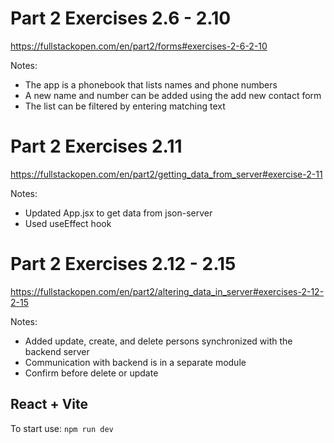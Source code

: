 # Part 2 Exercises 2.6 - 2.10
https://fullstackopen.com/en/part2/forms#exercises-2-6-2-10

Notes:
- The app is a phonebook that lists names and phone numbers
- A new name and number can be added using the add new contact form
- The list can be filtered by entering matching text

# Part 2 Exercises 2.11
https://fullstackopen.com/en/part2/getting_data_from_server#exercise-2-11

Notes:
- Updated App.jsx to get data from json-server
- Used useEffect hook

# Part 2 Exercises 2.12 - 2.15
https://fullstackopen.com/en/part2/altering_data_in_server#exercises-2-12-2-15

Notes:
- Added update, create, and delete persons synchronized with the backend server
- Communication with backend is in a separate module
- Confirm before delete or update

## React + Vite
To start use: ```npm run dev```
